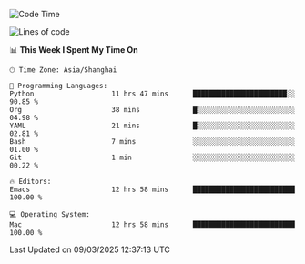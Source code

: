 <!--START_SECTION:waka-->
![Code Time](http://img.shields.io/badge/Code%20Time-2%2C568%20hrs%2031%20mins-blue)

![Lines of code](https://img.shields.io/badge/From%20Hello%20World%20I%27ve%20Written-335.3%20thousand%20lines%20of%20code-blue)

📊 **This Week I Spent My Time On** 

```text
🕑︎ Time Zone: Asia/Shanghai

💬 Programming Languages: 
Python                   11 hrs 47 mins      ███████████████████████░░   90.85 % 
Org                      38 mins             █░░░░░░░░░░░░░░░░░░░░░░░░   04.98 % 
YAML                     21 mins             █░░░░░░░░░░░░░░░░░░░░░░░░   02.81 % 
Bash                     7 mins              ░░░░░░░░░░░░░░░░░░░░░░░░░   01.00 % 
Git                      1 min               ░░░░░░░░░░░░░░░░░░░░░░░░░   00.22 % 

🔥 Editors: 
Emacs                    12 hrs 58 mins      █████████████████████████   100.00 % 

💻 Operating System: 
Mac                      12 hrs 58 mins      █████████████████████████   100.00 % 
```


 Last Updated on 09/03/2025 12:37:13 UTC
<!--END_SECTION:waka-->
